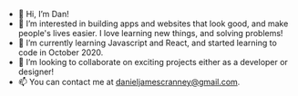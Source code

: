 - 👋  Hi, I’m Dan!
- 👀  I’m interested in building apps and websites that look good, and make people's lives easier. I love learning new things, and solving problems!
- 🌱  I’m currently learning Javascript and React, and started learning to code in October 2020.
- 💞️  I’m looking to collaborate on exciting projects either as a developer or designer!
- 📫  You can contact me at danieljamescranney@gmail.com.

<!---
djcranney/djcranney is a ✨ special ✨ repository because its `README.md` (this file) appears on your GitHub profile.
You can click the Preview link to take a look at your changes.
--->

